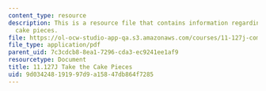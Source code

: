 ```yaml
---
content_type: resource
description: This is a resource file that contains information regarding take the
  cake pieces.
file: https://ol-ocw-studio-app-qa.s3.amazonaws.com/courses/11-127j-computer-games-and-simulations-for-education-and-exploration-spring-2015/9d034248191997d9a15847db864f7285_MIT11_127JS15_Cake_instrct.pdf
file_type: application/pdf
parent_uid: 7c3cdcb8-8ea1-7296-cda3-ec9241ee1af9
resourcetype: Document
title: 11.127J Take the Cake Pieces
uid: 9d034248-1919-97d9-a158-47db864f7285
---
```

